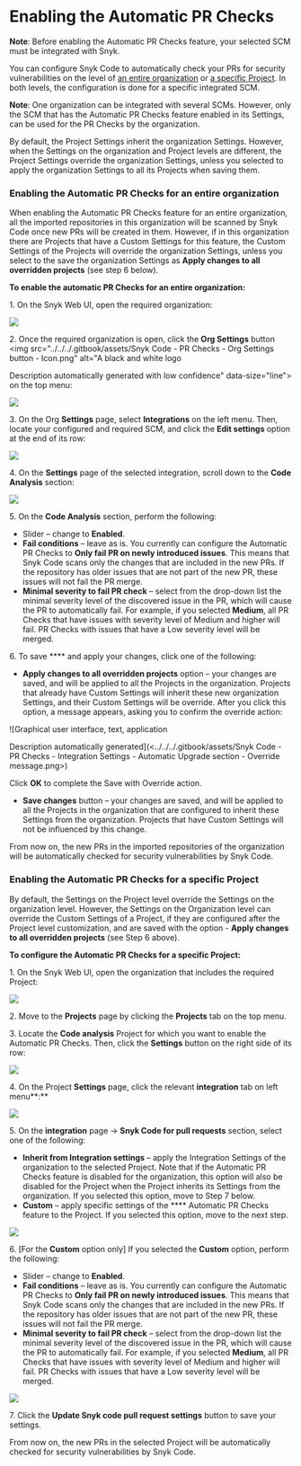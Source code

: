 # Enabling the Automatic PR Checks

**Note**: Before enabling the Automatic PR Checks feature, your selected SCM must be integrated with Snyk.

You can configure Snyk Code to automatically check your PRs for security vulnerabilities on the level of [an entire organization](enabling-the-automatic-pr-checks.md#enabling-the-automatic-pull-request-checks-for-an-entire-organization) or [a specific Project](enabling-the-automatic-pr-checks.md#enabling-the-automatic-pull-request-checks-for-a-specific-project). In both levels, the configuration is done for a specific integrated SCM.

**Note**: One organization can be integrated with several SCMs. However, only the SCM that has the Automatic PR Checks feature enabled in its Settings, can be used for the PR Checks by the organization.

By default, the Project Settings inherit the organization Settings. However, when the Settings on the organization and Project levels are different, the Project Settings override the organization Settings, unless you selected to apply the organization Settings to all its Projects when saving them.

### Enabling the Automatic PR Checks for an entire organization

When enabling the Automatic PR Checks feature for an entire organization, all the imported repositories in this organization will be scanned by Snyk Code once new PRs will be created in them. However, if in this organization there are Projects that have a Custom Settings for this feature, the Custom Settings of the Projects will override the organization Settings, unless you select to the save the organization Settings as **Apply changes to all overridden projects** (see step 6 below).

**To enable the automatic PR Checks for an entire organization:**

1\. On the Snyk Web UI, open the required organization:

![](<../../../.gitbook/assets/Snyk Code - PR Checks - Selecting Organization (1).png>)

2\. Once the required organization is open, click the **Org Settings** button \<img src="../../../.gitbook/assets/Snyk Code - PR Checks - Org Settings button - Icon.png" alt="A black and white logo

Description automatically generated with low confidence" data-size="line"> on the top menu:

![](<../../../.gitbook/assets/Snyk Code - PR  Checks - Org Settings button (1).png>)

3\. On the Org **Settings** page, select **Integrations** on the left menu. Then, locate your configured and required SCM, and click the **Edit settings** option at the end of its row:

![](<../../../.gitbook/assets/OS - Automatic Dependency Upgrade - Organization - Integrations page.png>)

4\. On the **Settings** page of the selected integration, scroll down to the **Code Analysis** section:

![](<../../../.gitbook/assets/Snyk Code - PR Checks - Integrations page - PR Checks section.png>)

5\. On the **Code Analysis** section, perform the following:

* Slider – change to **Enabled**.
* **Fail conditions** – leave as is. You currently can configure the Automatic PR Checks to **Only fail PR on newly introduced issues**. This means that Snyk Code scans only the changes that are included in the new PRs. If the repository has older issues that are not part of the new PR, these issues will not fail the PR merge.
* **Minimal severity to fail PR check** – select from the drop-down list the minimal severity level of the discovered issue in the PR, which will cause the PR to automatically fail. For example, if you selected **Medium**, all PR Checks that have issues with severity level of Medium and higher will fail. PR Checks with issues that have a Low severity level will be merged.

6\. To save \*\*\*\* and apply your changes, click one of the following:

* **Apply changes to all overridden projects** option – your changes are saved, and will be applied to all the Projects in the organization. Projects that already have Custom Settings will inherit these new organization Settings, and their Custom Settings will be override. After you click this option, a message appears, asking you to confirm the override action:

!\[Graphical user interface, text, application

Description automatically generated]\(<../../../.gitbook/assets/Snyk Code - PR Checks - Integration Settings - Automatic Upgrade section - Override message.png>)

Click **OK** to complete the Save with Override action.

* **Save changes** button – your changes are saved, and will be applied to all the Projects in the organization that are configured to inherit these Settings from the organization. Projects that have Custom Settings will not be influenced by this change.

From now on, the new PRs in the imported repositories of the organization will be automatically checked for security vulnerabilities by Snyk Code.

### Enabling the Automatic PR Checks for a specific Project

By default, the Settings on the Project level override the Settings on the organization level. However, the Settings on the Organization level can override the Custom Settings of a Project, if they are configured after the Project level customization, and are saved with the option - **Apply changes to all overridden projects** (see Step 6 above).

**To configure the Automatic PR Checks for a specific Project:**

1\. On the Snyk Web UI, open the organization that includes the required Project:

![](<../../../.gitbook/assets/Snyk Code - PR Checks - Selecting Organization (1).png>)

2\. Move to the **Projects** page by clicking the **Projects** tab on the top menu.

3\. Locate the **Code analysis** Project for which you want to enable the Automatic PR Checks. Then, click the **Settings** button on the right side of its row:

![](<../../../.gitbook/assets/Snyk Code - PR Checks - Project - Project Settings button.png>)

4\. On the Project **Settings** page, click the relevant **integration** tab on left menu\*\*:\*\*

![](<../../../.gitbook/assets/Snyk Code - PR Checks - Project - Settings - Integration page.png>)

5\. On the **integration** page -> **Snyk Code for pull requests** section, select one of the following:

* **Inherit from Integration settings** – apply the Integration Settings of the organization to the selected Project. Note that if the Automatic PR Checks feature is disabled for the organization, this option will also be disabled for the Project when the Project inherits its Settings from the organization. If you selected this option, move to Step 7 below.
* **Custom** – apply specific settings of the \*\*\*\* Automatic PR Checks feature to the Project. If you selected this option, move to the next step.

![](<../../../.gitbook/assets/Snyk Code - PR Checks - Project - Settings - Integration - Inhertinace.png>)

6\. \[For the **Custom** option only] If you selected the **Custom** option, perform the following:

* Slider – change to **Enabled**.
* **Fail conditions** – leave as is. You currently can configure the Automatic PR Checks to **Only fail PR on newly introduced issues**. This means that Snyk Code scans only the changes that are included in the new PRs. If the repository has older issues that are not part of the new PR, these issues will not fail the PR merge.
* **Minimal severity to fail PR check** – select from the drop-down list the minimal severity level of the discovered issue in the PR, which will cause the PR to automatically fail. For example, if you selected **Medium**, all PR Checks that have issues with severity level of Medium and higher will fail. PR Checks with issues that have a Low severity level will be merged.

![](<../../../.gitbook/assets/Snyk Code - PR Checks - Project - Settings - Integration - Custom.png>)

7\. Click the **Update Snyk code pull request settings** button to save your settings.

From now on, the new PRs in the selected Project will be automatically checked for security vulnerabilities by Snyk Code.
